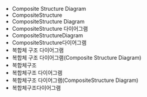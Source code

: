 ﻿- Composite Structure Diagram
- CompositeStructure
- CompositeStructure Diagram
- CompositeStructure 다이어그램
- CompositeStructureDiagram
- CompositeStructure다이어그램
- 복합체 구조 다이어그램
- 복합체 구조 다이어그램(Composite Structure Diagram)
- 복합체구조
- 복합체구조 다이어그램
- 복합체구조 다이어그램(CompositeStructure Diagram)
- 복합체구조다이어그램
